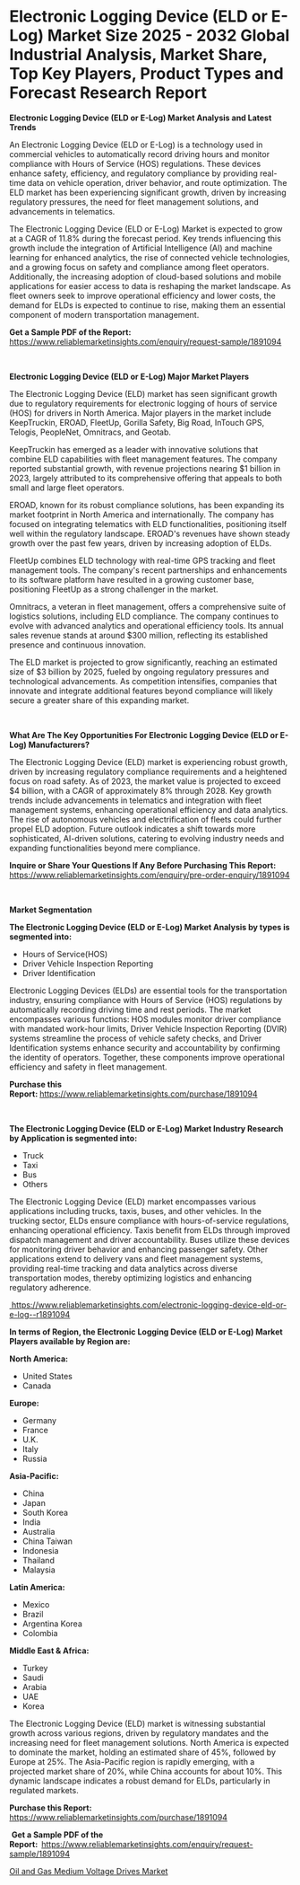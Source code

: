 <p><h1>Electronic Logging Device (ELD or E-Log) Market Size 2025 - 2032 Global Industrial Analysis, Market Share, Top Key Players, Product Types and Forecast Research Report</h1></p><p><strong>Electronic Logging Device (ELD or E-Log) Market Analysis and Latest Trends</strong></p>
<p><p>An Electronic Logging Device (ELD or E-Log) is a technology used in commercial vehicles to automatically record driving hours and monitor compliance with Hours of Service (HOS) regulations. These devices enhance safety, efficiency, and regulatory compliance by providing real-time data on vehicle operation, driver behavior, and route optimization. The ELD market has been experiencing significant growth, driven by increasing regulatory pressures, the need for fleet management solutions, and advancements in telematics.</p><p>The Electronic Logging Device (ELD or E-Log) Market is expected to grow at a CAGR of 11.8% during the forecast period. Key trends influencing this growth include the integration of Artificial Intelligence (AI) and machine learning for enhanced analytics, the rise of connected vehicle technologies, and a growing focus on safety and compliance among fleet operators. Additionally, the increasing adoption of cloud-based solutions and mobile applications for easier access to data is reshaping the market landscape. As fleet owners seek to improve operational efficiency and lower costs, the demand for ELDs is expected to continue to rise, making them an essential component of modern transportation management.</p></p>
<p><strong>Get a Sample PDF of the Report:&nbsp;</strong> <a href="https://www.reliablemarketinsights.com/enquiry/request-sample/1891094?utm_campaign=1938&utm_medium=2&utm_source=Github&utm_content=ia&utm_term=14012025&utm_id=electronic-logging-device-eld-or-e-log">https://www.reliablemarketinsights.com/enquiry/request-sample/1891094</a></p>
<p>&nbsp;</p>
<p><strong>Electronic Logging Device (ELD or E-Log) Major Market Players</strong></p>
<p><p>The Electronic Logging Device (ELD) market has seen significant growth due to regulatory requirements for electronic logging of hours of service (HOS) for drivers in North America. Major players in the market include KeepTruckin, EROAD, FleetUp, Gorilla Safety, Big Road, InTouch GPS, Telogis, PeopleNet, Omnitracs, and Geotab. </p><p>KeepTruckin has emerged as a leader with innovative solutions that combine ELD capabilities with fleet management features. The company reported substantial growth, with revenue projections nearing $1 billion in 2023, largely attributed to its comprehensive offering that appeals to both small and large fleet operators.</p><p>EROAD, known for its robust compliance solutions, has been expanding its market footprint in North America and internationally. The company has focused on integrating telematics with ELD functionalities, positioning itself well within the regulatory landscape. EROAD's revenues have shown steady growth over the past few years, driven by increasing adoption of ELDs.</p><p>FleetUp combines ELD technology with real-time GPS tracking and fleet management tools. The company's recent partnerships and enhancements to its software platform have resulted in a growing customer base, positioning FleetUp as a strong challenger in the market.</p><p>Omnitracs, a veteran in fleet management, offers a comprehensive suite of logistics solutions, including ELD compliance. The company continues to evolve with advanced analytics and operational efficiency tools. Its annual sales revenue stands at around $300 million, reflecting its established presence and continuous innovation.</p><p>The ELD market is projected to grow significantly, reaching an estimated size of $3 billion by 2025, fueled by ongoing regulatory pressures and technological advancements. As competition intensifies, companies that innovate and integrate additional features beyond compliance will likely secure a greater share of this expanding market.</p></p>
<p>&nbsp;</p>
<p><strong>What Are The Key Opportunities For Electronic Logging Device (ELD or E-Log) Manufacturers?</strong></p>
<p><p>The Electronic Logging Device (ELD) market is experiencing robust growth, driven by increasing regulatory compliance requirements and a heightened focus on road safety. As of 2023, the market value is projected to exceed $4 billion, with a CAGR of approximately 8% through 2028. Key growth trends include advancements in telematics and integration with fleet management systems, enhancing operational efficiency and data analytics. The rise of autonomous vehicles and electrification of fleets could further propel ELD adoption. Future outlook indicates a shift towards more sophisticated, AI-driven solutions, catering to evolving industry needs and expanding functionalities beyond mere compliance.</p></p>
<p><strong>Inquire or Share Your Questions If Any Before Purchasing This Report:</strong> <a href="https://www.reliablemarketinsights.com/enquiry/pre-order-enquiry/1891094?utm_campaign=1938&utm_medium=2&utm_source=Github&utm_content=ia&utm_term=14012025&utm_id=electronic-logging-device-eld-or-e-log">https://www.reliablemarketinsights.com/enquiry/pre-order-enquiry/1891094</a></p>
<p>&nbsp;</p>
<p><strong>Market Segmentation</strong></p>
<p><strong>The Electronic Logging Device (ELD or E-Log) Market Analysis by types is segmented into:</strong></p>
<p><ul><li>Hours of Service(HOS)</li><li>Driver Vehicle Inspection Reporting</li><li>Driver Identification</li></ul></p>
<p><p>Electronic Logging Devices (ELDs) are essential tools for the transportation industry, ensuring compliance with Hours of Service (HOS) regulations by automatically recording driving time and rest periods. The market encompasses various functions: HOS modules monitor driver compliance with mandated work-hour limits, Driver Vehicle Inspection Reporting (DVIR) systems streamline the process of vehicle safety checks, and Driver Identification systems enhance security and accountability by confirming the identity of operators. Together, these components improve operational efficiency and safety in fleet management.</p></p>
<p><strong>Purchase this Report:&nbsp;</strong><a href="https://www.reliablemarketinsights.com/purchase/1891094?utm_campaign=1938&utm_medium=2&utm_source=Github&utm_content=ia&utm_term=14012025&utm_id=electronic-logging-device-eld-or-e-log">https://www.reliablemarketinsights.com/purchase/1891094</a></p>
<p>&nbsp;</p>
<p><strong>The Electronic Logging Device (ELD or E-Log) Market Industry Research by Application is segmented into:</strong></p>
<p><ul><li>Truck</li><li>Taxi</li><li>Bus</li><li>Others</li></ul></p>
<p><p>The Electronic Logging Device (ELD) market encompasses various applications including trucks, taxis, buses, and other vehicles. In the trucking sector, ELDs ensure compliance with hours-of-service regulations, enhancing operational efficiency. Taxis benefit from ELDs through improved dispatch management and driver accountability. Buses utilize these devices for monitoring driver behavior and enhancing passenger safety. Other applications extend to delivery vans and fleet management systems, providing real-time tracking and data analytics across diverse transportation modes, thereby optimizing logistics and enhancing regulatory adherence.</p></p>
<p><a href="https://www.reliablemarketinsights.com/electronic-logging-device-eld-or-e-log--r1891094?utm_campaign=1938&utm_medium=2&utm_source=Github&utm_content=ia&utm_term=14012025&utm_id=electronic-logging-device-eld-or-e-log">&nbsp;https://www.reliablemarketinsights.com/electronic-logging-device-eld-or-e-log--r1891094</a></p>
<p><strong>In terms of Region, the Electronic Logging Device (ELD or E-Log) Market Players available by Region are:</strong></p>
<p>
    <p> <strong> North America: </strong>
        <ul>
            <li>United States</li>
            <li>Canada</li>
        </ul>
        </p> 
    <p> <strong> Europe: </strong>
        <ul>
            <li>Germany</li>
            <li>France</li>
            <li>U.K.</li>
            <li>Italy</li>
            <li>Russia</li>
        </ul>
        </p> 
    <p> <strong> Asia-Pacific: </strong>
        <ul>
            <li>China</li>
            <li>Japan</li>
            <li>South Korea</li>
            <li>India</li>
            <li>Australia</li>
            <li>China Taiwan</li>
            <li>Indonesia</li>
            <li>Thailand</li>
            <li>Malaysia</li>
        </ul>
        </p> 
    <p> <strong> Latin America: </strong>
        <ul>
            <li>Mexico</li>
            <li>Brazil</li>
            <li>Argentina Korea</li>
            <li>Colombia</li>
        </ul>
        </p> 
    <p> <strong> Middle East & Africa: </strong>
        <ul>
            <li>Turkey</li>
            <li>Saudi</li>
            <li>Arabia</li>
            <li>UAE</li>
            <li>Korea</li>
        </ul>
    </p>
    </p>
<p><p>The Electronic Logging Device (ELD) market is witnessing substantial growth across various regions, driven by regulatory mandates and the increasing need for fleet management solutions. North America is expected to dominate the market, holding an estimated share of 45%, followed by Europe at 25%. The Asia-Pacific region is rapidly emerging, with a projected market share of 20%, while China accounts for about 10%. This dynamic landscape indicates a robust demand for ELDs, particularly in regulated markets.</p></p>
<p><strong>Purchase this Report: </strong><a href="https://www.reliablemarketinsights.com/purchase/1891094?utm_campaign=1938&utm_medium=2&utm_source=Github&utm_content=ia&utm_term=14012025&utm_id=electronic-logging-device-eld-or-e-log">https://www.reliablemarketinsights.com/purchase/1891094</a></p>
<p>&nbsp;<strong>Get a Sample PDF of the Report:&nbsp;&nbsp;</strong><a href="https://www.reliablemarketinsights.com/enquiry/request-sample/1891094?utm_campaign=1938&utm_medium=2&utm_source=Github&utm_content=ia&utm_term=14012025&utm_id=electronic-logging-device-eld-or-e-log">https://www.reliablemarketinsights.com/enquiry/request-sample/1891094</a></p>
<p><strong></strong></p>
<p><p><a href="https://github.com/provorikovar/Market-Research-Report-List-6/blob/main/oil-and-gas-medium-voltage-drives-market.md?utm_campaign=1938&utm_medium=2&utm_source=Github&utm_content=ia&utm_term=14012025&utm_id=electronic-logging-device-eld-or-e-log">Oil and Gas Medium Voltage Drives Market</a></p></p>